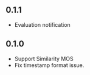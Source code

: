 ## 0.1.1
- Evaluation notification

## 0.1.0
- Support Similarity MOS
- Fix timestamp format issue.
